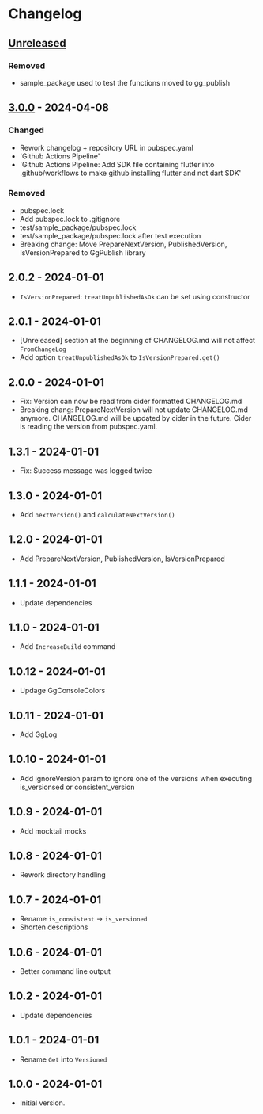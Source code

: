 # Changelog

## [Unreleased]

### Removed

- sample\_package used to test the functions moved to gg\_publish

## [3.0.0] - 2024-04-08

### Changed

- Rework changelog + repository URL in pubspec.yaml
- 'Github Actions Pipeline'
- 'Github Actions Pipeline: Add SDK file containing flutter into .github/workflows to make github installing flutter and not dart SDK'

### Removed

- pubspec.lock
- Add pubspec.lock to .gitignore
- test/sample\_package/pubspec.lock
- test/sample\_package/pubspec.lock after test execution
- Breaking change: Move PrepareNextVersion, PublishedVersion, IsVersionPrepared to GgPublish library

## 2.0.2 - 2024-01-01

- `IsVersionPrepared`: `treatUnpublishedAsOk` can be set using constructor

## 2.0.1 - 2024-01-01

- \[Unreleased\] section at the beginning of CHANGELOG.md will not affect `FromChangeLog`
- Add option `treatUnpublishedAsOk` to `IsVersionPrepared.get()`

## 2.0.0 - 2024-01-01

- Fix: Version can now be read from cider formatted CHANGELOG.md
- Breaking chang: PrepareNextVersion will not update CHANGELOG.md anymore.
CHANGELOG.md will be updated by cider in the future. Cider is reading
the version from pubspec.yaml.

## 1.3.1 - 2024-01-01

- Fix: Success message was logged twice

## 1.3.0 - 2024-01-01

- Add `nextVersion()` and `calculateNextVersion()`

## 1.2.0 - 2024-01-01

- Add PrepareNextVersion, PublishedVersion, IsVersionPrepared

## 1.1.1 - 2024-01-01

- Update dependencies

## 1.1.0 - 2024-01-01

- Add `IncreaseBuild` command

## 1.0.12 - 2024-01-01

- Updage GgConsoleColors

## 1.0.11 - 2024-01-01

- Add GgLog

## 1.0.10 - 2024-01-01

- Add ignoreVersion param to ignore one of the versions when executing
is\_versionsed or consistent\_version

## 1.0.9 - 2024-01-01

- Add mocktail mocks

## 1.0.8 - 2024-01-01

- Rework directory handling

## 1.0.7 - 2024-01-01

- Rename `is_consistent` -> `is_versioned`
- Shorten descriptions

## 1.0.6 - 2024-01-01

- Better command line output

## 1.0.2 - 2024-01-01

- Update dependencies

## 1.0.1 - 2024-01-01

- Rename `Get` into `Versioned`

## 1.0.0 - 2024-01-01

- Initial version.

[Unreleased]: https://github.com/inlavigo/gg_version/compare/3.0.0...HEAD
[3.0.0]: https://github.com/inlavigo/gg_version/compare/2.0.2...3.0.0
